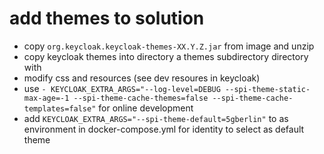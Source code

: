 # add themes to solution
- copy `org.keycloak.keycloak-themes-XX.Y.Z.jar` from image and unzip 
- copy keycloak themes into directory a themes subdirectory directory with 
- modify css and resources (see dev resoures in keycloak)
- use `- KEYCLOAK_EXTRA_ARGS="--log-level=DEBUG --spi-theme-static-max-age=-1 --spi-theme-cache-themes=false --spi-theme-cache-templates=false"` for online development
- add  `KEYCLOAK_EXTRA_ARGS="--spi-theme-default=5gberlin"` to as environment in docker-compose.yml for identity to select as default theme